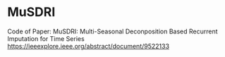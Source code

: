 # MuSDRI
Code of Paper: MuSDRI: Multi-Seasonal Deconposition Based Recurrent Imputation for Time Series
https://ieeexplore.ieee.org/abstract/document/9522133
